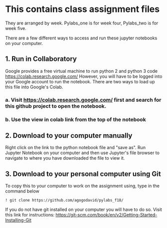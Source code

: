 # This contains class assignment files
They are arranged by week. Pylabs_one is for week four, Pylabs_two is for week five.

There are a few different ways to access and run these jupyter notebooks on your computer.
## 1. Run in Collaboratory
Google provides a free virtual machine to run python 2 and python 3 code https://colab.research.google.com/ However, you will have to be logged into your Google account to run the notebook. There are two ways to load up this file into Google's Colab. 
### a. Visit https://colab.research.google.com/ first and search for this github project to open the notebook.
### b. Use the view in colab link from the top of the notebook

## 2. Download to your computer manually
Right click on the link to the python notebook file and "save as". Run Jupyter Notebook on your computer and then use Jupyter's file browser to navigate to  where you have downloaded the file to view it. 

## 3. Download to your personal computer using Git
To copy this to your computer to work on the assignment using, type in the command below

`! git clone https://github.com/agogodavid/pylabs_f18/`

If you do not have git installed on your computer you will have to do so. Visit this link for instructions: https://git-scm.com/book/en/v2/Getting-Started-Installing-Git
